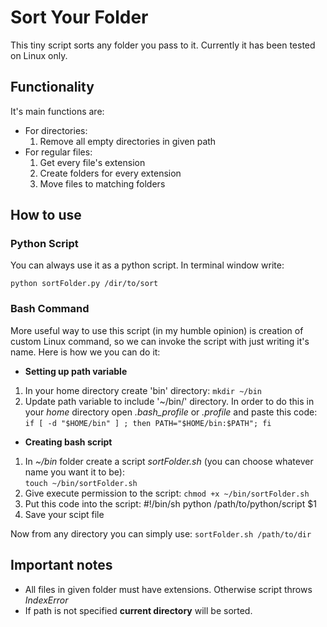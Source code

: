 # Sort Your Folder

This tiny script sorts any folder you pass to it.
Currently it has been tested on Linux only.

## Functionality 

It's main functions are:

- For directories:
    1. Remove all empty directories in given path
- For regular files:
    1. Get every file's extension
    2. Create folders for every extension
    3. Move files to matching folders

## How to use

### Python Script

You can always use it as a python script. In terminal window write:

`python sortFolder.py /dir/to/sort`

### Bash Command

More useful way to use this script (in my humble opinion) is creation
of custom Linux command, so we can invoke the script with just writing
it's name. Here is how we you can do it:

- **Setting up path variable**
1. In your home directory create 'bin' directory:
`mkdir ~/bin`
2. Update path variable to include '~/bin/' directory. In order to do this
in your *home* directory open *.bash_profile* or *.profile* and paste this 
code:<br>
`if [ -d "$HOME/bin" ] ; then PATH="$HOME/bin:$PATH"; fi`

- **Creating bash script**

1. In *~/bin* folder create a script *sortFolder.sh* (you can choose whatever
name you want it to be):<br>
`touch ~/bin/sortFolder.sh`
2. Give execute permission to the script:
`chmod +x ~/bin/sortFolder.sh`
3. Put this code into the script:
        #!/bin/sh
        python /path/to/python/script $1
4. Save your scipt file

Now from any directory you can simply use:
`sortFolder.sh /path/to/dir`

## Important notes

- All files in given folder must have extensions. Otherwise script
throws *IndexError*
- If path is not specified **current directory** will be sorted.